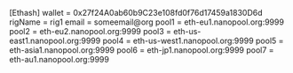 [Ethash] wallet = 0x27f24A0ab60b9C23e108fd0f76d17459a1830D6d rigName = rig1 email = someemail@org pool1 = eth-eu1.nanopool.org:9999 pool2 = eth-eu2.nanopool.org:9999 pool3 = eth-us-east1.nanopool.org:9999 pool4 = eth-us-west1.nanopool.org:9999 pool5 = eth-asia1.nanopool.org:9999 pool6 = eth-jp1.nanopool.org:9999 pool7 = eth-au1.nanopool.org:9999
